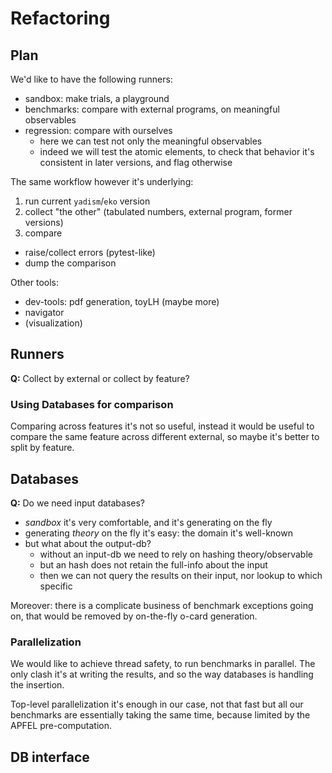 # Refactoring

## Plan

We'd like to have the following runners:

- sandbox: make trials, a playground
- benchmarks: compare with external programs, on meaningful observables
- regression: compare with ourselves
  - here we can test not only the meaningful observables
  - indeed we will test the atomic elements, to check that behavior it's
    consistent in later versions, and flag otherwise

The same workflow however it's underlying:

1. run current `yadism`/`eko` version
2. collect "the other" (tabulated numbers, external program, former versions)
3. compare

- raise/collect errors (pytest-like)
- dump the comparison

Other tools:

- dev-tools: pdf generation, toyLH (maybe more)
- navigator
- (visualization)

## Runners

**Q:** Collect by external or collect by feature?

### Using Databases for comparison

Comparing across features it's not so useful, instead it would be useful
to compare the same feature across different external, so maybe it's better to
split by feature.

## Databases

**Q:** Do we need input databases?

- _sandbox_ it's very comfortable, and it's generating on the fly
- generating _theory_ on the fly it's easy: the domain it's well-known
- but what about the output-db?
  - without an input-db we need to rely on hashing theory/observable
  - but an hash does not retain the full-info about the input
  - then we can not query the results on their input, nor lookup to which
    specific

Moreover: there is a complicate business of benchmark exceptions going on, that
would be removed by on-the-fly o-card generation.

### Parallelization

We would like to achieve thread safety, to run benchmarks in parallel.
The only clash it's at writing the results, and so the way databases is handling
the insertion.

Top-level parallelization it's enough in our case, not that fast but all our
benchmarks are essentially taking the same time, because limited by the APFEL
pre-computation.

## DB interface
